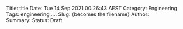 Title: title 
Date: Tue 14 Sep 2021 00:26:43 AEST
Category: Engineering 
Tags: engineering,....
Slug: {becomes the filename} 
Author:  
Summary: 
Status: Draft